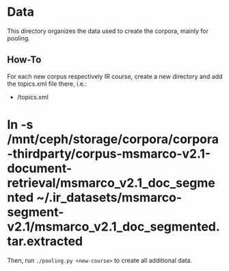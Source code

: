 # Data

This directory organizes the data used to create the corpora, mainly for pooling.

## How-To

For each new corpus respectively IR course, create a new directory and add the topics.xml file there, i.e.:

- <new-course>/topics.xml

# ln -s /mnt/ceph/storage/corpora/corpora-thirdparty/corpus-msmarco-v2.1-document-retrieval/msmarco_v2.1_doc_segmented ~/.ir_datasets/msmarco-segment-v2.1/msmarco_v2.1_doc_segmented.tar.extracted
Then, run `./pooling.py <new-course>` to create all additional data.



